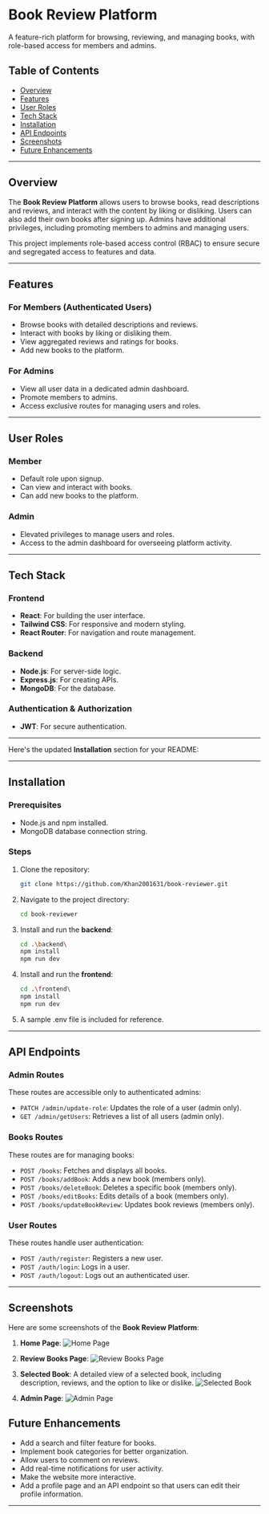 # Book Review Platform

A feature-rich platform for browsing, reviewing, and managing books, with role-based access for members and admins.

## Table of Contents
- [Overview](#overview)
- [Features](#features)
- [User Roles](#user-roles)
- [Tech Stack](#tech-stack)
- [Installation](#installation)
- [API Endpoints](#api-endpoints)
- [Screenshots](#screenshots)
- [Future Enhancements](#future-enhancements)

---

## Overview

The **Book Review Platform** allows users to browse books, read descriptions and reviews, and interact with the content by liking or disliking. Users can also add their own books after signing up. Admins have additional privileges, including promoting members to admins and managing users.

This project implements role-based access control (RBAC) to ensure secure and segregated access to features and data.

---

## Features

### For Members (Authenticated Users)
- Browse books with detailed descriptions and reviews.
- Interact with books by liking or disliking them.
- View aggregated reviews and ratings for books.
- Add new books to the platform.

### For Admins
- View all user data in a dedicated admin dashboard.
- Promote members to admins.
- Access exclusive routes for managing users and roles.

---

## User Roles

### Member
- Default role upon signup.
- Can view and interact with books.
- Can add new books to the platform.

### Admin
- Elevated privileges to manage users and roles.
- Access to the admin dashboard for overseeing platform activity.

---

## Tech Stack

### Frontend
- **React**: For building the user interface.
- **Tailwind CSS**: For responsive and modern styling.
- **React Router**: For navigation and route management.

### Backend
- **Node.js**: For server-side logic.
- **Express.js**: For creating APIs.
- **MongoDB**: For the database.

### Authentication & Authorization
- **JWT**: For secure authentication.

---

Here's the updated **Installation** section for your README:

---

## Installation

### Prerequisites
- Node.js and npm installed.
- MongoDB database connection string.

### Steps
1. Clone the repository:
   ```bash
   git clone https://github.com/Khan2001631/book-reviewer.git
   ```
2. Navigate to the project directory:
   ```bash
   cd book-reviewer
   ```
3. Install and run the **backend**:
   ```bash
   cd .\backend\
   npm install
   npm run dev
   ```
4. Install and run the **frontend**:
   ```bash
   cd .\frontend\
   npm install
   npm run dev
   ```

5. A sample .env file is included for reference.

---

## API Endpoints

### Admin Routes
These routes are accessible only to authenticated admins:
- `PATCH /admin/update-role`: Updates the role of a user (admin only).
- `GET /admin/getUsers`: Retrieves a list of all users (admin only).

### Books Routes
These routes are for managing books:
- `POST /books`: Fetches and displays all books.
- `POST /books/addBook`: Adds a new book (members only).
- `POST /books/deleteBook`: Deletes a specific book (members only).
- `POST /books/editBooks`: Edits details of a book (members only).
- `POST /books/updateBookReview`: Updates book reviews (members only).

### User Routes
These routes handle user authentication:
- `POST /auth/register`: Registers a new user.
- `POST /auth/login`: Logs in a user.
- `POST /auth/logout`: Logs out an authenticated user.

---

## Screenshots

Here are some screenshots of the **Book Review Platform**:

1. **Home Page**:
   ![Home Page](https://github.com/user-attachments/assets/4d41fa4d-08f6-4a4b-80f0-c8bc47a61c64)

2. **Review Books Page**:
   ![Review Books Page](https://github.com/user-attachments/assets/d11e7f06-8744-4b7d-82e8-09d4e8f258ce)

3. **Selected Book**: A detailed view of a selected book, including description, reviews, and the option to like or dislike.
   ![Selected Book](https://github.com/user-attachments/assets/467783c6-602a-4f5d-9560-2968f47338ff)

4. **Admin Page**:
   ![Admin Page](https://github.com/user-attachments/assets/4d912923-caae-45a2-84c6-bf2ce6c6923a)

## Future Enhancements

- Add a search and filter feature for books.
- Implement book categories for better organization.
- Allow users to comment on reviews.
- Add real-time notifications for user activity.
- Make the website more interactive.
- Add a profile page and an API endpoint so that users can edit their     profile information.

---
